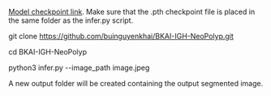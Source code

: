 [Model checkpoint link](https://drive.google.com/file/d/1kCxwcyl5qe4zPG5UpVzglQynYTPr6Kf8/view?usp=sharing). Make sure that the .pth checkpoint file is placed in the same folder as the infer.py script.

git clone https://github.com/buinguyenkhai/BKAI-IGH-NeoPolyp.git

cd BKAI-IGH-NeoPolyp

python3 infer.py --image_path image.jpeg

A new output folder will be created containing the output segmented image.
